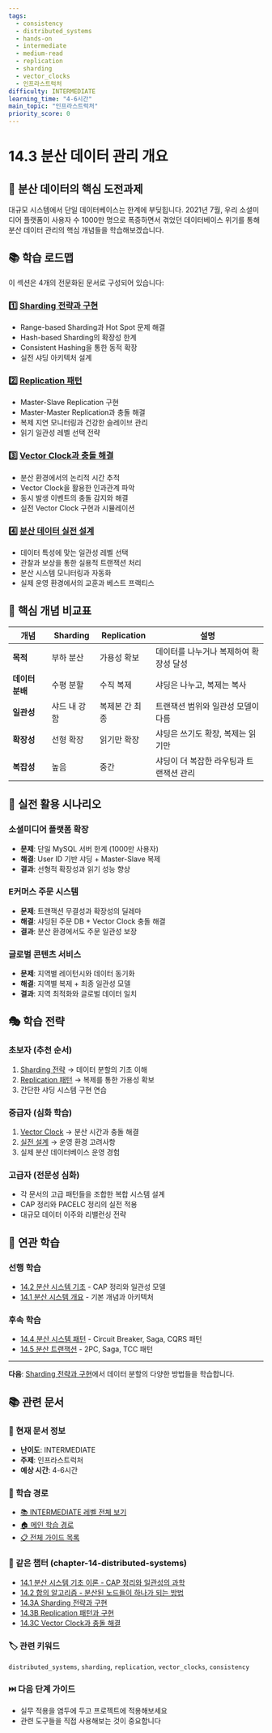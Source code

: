 ```yaml
---
tags:
  - consistency
  - distributed_systems
  - hands-on
  - intermediate
  - medium-read
  - replication
  - sharding
  - vector_clocks
  - 인프라스트럭처
difficulty: INTERMEDIATE
learning_time: "4-6시간"
main_topic: "인프라스트럭처"
priority_score: 0
---
```


# 14.3 분산 데이터 관리 개요

## 🎯 분산 데이터의 핵심 도전과제

대규모 시스템에서 단일 데이터베이스는 한계에 부딪힙니다. 2021년 7월, 우리 소셜미디어 플랫폼이 사용자 수 1000만 명으로 폭증하면서 겪었던 데이터베이스 위기를 통해 분산 데이터 관리의 핵심 개념들을 학습해보겠습니다.

## 📚 학습 로드맵

이 섹션은 4개의 전문화된 문서로 구성되어 있습니다:

### 1️⃣ [Sharding 전략과 구현](14-12-sharding-strategies.md)

- Range-based Sharding과 Hot Spot 문제 해결
- Hash-based Sharding의 확장성 한계
- Consistent Hashing을 통한 동적 확장
- 실전 샤딩 아키텍처 설계

### 2️⃣ [Replication 패턴](14-50-replication-patterns.md)

- Master-Slave Replication 구현
- Master-Master Replication과 충돌 해결
- 복제 지연 모니터링과 건강한 슬레이브 관리
- 읽기 일관성 레벨 선택 전략

### 3️⃣ [Vector Clock과 충돌 해결](14-13-vector-clocks.md)

- 분산 환경에서의 논리적 시간 추적
- Vector Clock을 활용한 인과관계 파악
- 동시 발생 이벤트의 충돌 감지와 해결
- 실전 Vector Clock 구현과 시뮬레이션

### 4️⃣ [분산 데이터 실전 설계](14-51-distributed-data-production.md)

- 데이터 특성에 맞는 일관성 레벨 선택
- 관찰과 보상을 통한 실용적 트랜잭션 처리
- 분산 시스템 모니터링과 자동화
- 실제 운영 환경에서의 교훈과 베스트 프랙티스

## 🎯 핵심 개념 비교표

| 개념 | Sharding | Replication | 설명 |
|------|----------|-------------|------|
| **목적** | 부하 분산 | 가용성 확보 | 데이터를 나누거나 복제하여 확장성 달성 |
| **데이터 분배** | 수평 분할 | 수직 복제 | 샤딩은 나누고, 복제는 복사 |
| **일관성** | 샤드 내 강함 | 복제본 간 최종 | 트랜잭션 범위와 일관성 모델이 다름 |
| **확장성** | 선형 확장 | 읽기만 확장 | 샤딩은 쓰기도 확장, 복제는 읽기만 |
| **복잡성** | 높음 | 중간 | 샤딩이 더 복잡한 라우팅과 트랜잭션 관리 |

## 🚀 실전 활용 시나리오

### 소셜미디어 플랫폼 확장

- **문제**: 단일 MySQL 서버 한계 (1000만 사용자)
- **해결**: User ID 기반 샤딩 + Master-Slave 복제
- **결과**: 선형적 확장성과 읽기 성능 향상

### E커머스 주문 시스템

- **문제**: 트랜잭션 무결성과 확장성의 딜레마
- **해결**: 샤딩된 주문 DB + Vector Clock 충돌 해결
- **결과**: 분산 환경에서도 주문 일관성 보장

### 글로벌 콘텐츠 서비스

- **문제**: 지역별 레이턴시와 데이터 동기화
- **해결**: 지역별 복제 + 최종 일관성 모델
- **결과**: 지역 최적화와 글로벌 데이터 일치

## 🎭 학습 전략

### 초보자 (추천 순서)

1. [Sharding 전략](14-12-sharding-strategies.md) → 데이터 분할의 기초 이해
2. [Replication 패턴](14-50-replication-patterns.md) → 복제를 통한 가용성 확보
3. 간단한 샤딩 시스템 구현 연습

### 중급자 (심화 학습)

1. [Vector Clock](14-13-vector-clocks.md) → 분산 시간과 충돌 해결
2. [실전 설계](14-51-distributed-data-production.md) → 운영 환경 고려사항
3. 실제 분산 데이터베이스 운영 경험

### 고급자 (전문성 심화)

- 각 문서의 고급 패턴들을 조합한 복합 시스템 설계
- CAP 정리와 PACELC 정리의 실전 적용
- 대규모 데이터 이주와 리밸런싱 전략

## 🔗 연관 학습

### 선행 학습

- [14.2 분산 시스템 기초](02-distributed-fundamentals.md) - CAP 정리와 일관성 모델
- [14.1 분산 시스템 개요](01-distributed-overview.md) - 기본 개념과 아키텍처

### 후속 학습

- [14.4 분산 시스템 패턴](14-52-distributed-patterns.md) - Circuit Breaker, Saga, CQRS 패턴
- [14.5 분산 트랜잭션](05-distributed-transactions.md) - 2PC, Saga, TCC 패턴

---

**다음**: [Sharding 전략과 구현](14-12-sharding-strategies.md)에서 데이터 분할의 다양한 방법들을 학습합니다.

## 📚 관련 문서

### 📖 현재 문서 정보

- **난이도**: INTERMEDIATE
- **주제**: 인프라스트럭처
- **예상 시간**: 4-6시간

### 🎯 학습 경로

- [📚 INTERMEDIATE 레벨 전체 보기](../learning-paths/intermediate/)
- [🏠 메인 학습 경로](../learning-paths/)
- [📋 전체 가이드 목록](../README.md)

### 📂 같은 챕터 (chapter-14-distributed-systems)

- [14.1 분산 시스템 기초 이론 - CAP 정리와 일관성의 과학](./14-01-distributed-fundamentals.md)
- [14.2 합의 알고리즘 - 분산된 노드들이 하나가 되는 방법](./14-10-consensus-algorithms.md)
- [14.3A Sharding 전략과 구현](./14-12-sharding-strategies.md)
- [14.3B Replication 패턴과 구현](./14-50-replication-patterns.md)
- [14.3C Vector Clock과 충돌 해결](./14-13-vector-clocks.md)

### 🏷️ 관련 키워드

`distributed_systems`, `sharding`, `replication`, `vector_clocks`, `consistency`

### ⏭️ 다음 단계 가이드

- 실무 적용을 염두에 두고 프로젝트에 적용해보세요
- 관련 도구들을 직접 사용해보는 것이 중요합니다
